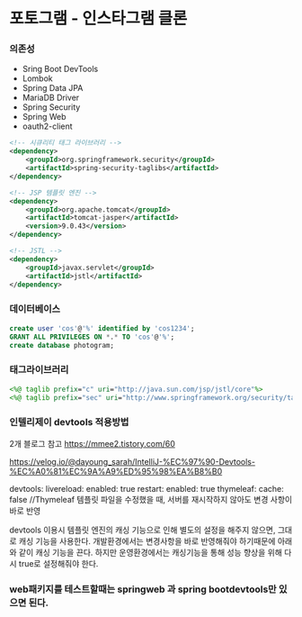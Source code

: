 # 포토그램 - 인스타그램 클론

### 의존성

- Sring Boot DevTools
- Lombok
- Spring Data JPA
- MariaDB Driver
- Spring Security
- Spring Web
- oauth2-client

```xml
<!-- 시큐리티 태그 라이브러리 -->
<dependency>
	<groupId>org.springframework.security</groupId>
	<artifactId>spring-security-taglibs</artifactId>
</dependency>

<!-- JSP 템플릿 엔진 -->
<dependency>
	<groupId>org.apache.tomcat</groupId>
	<artifactId>tomcat-jasper</artifactId>
	<version>9.0.43</version>
</dependency>

<!-- JSTL -->
<dependency>
	<groupId>javax.servlet</groupId>
	<artifactId>jstl</artifactId>
</dependency>
```

### 데이터베이스

```sql
create user 'cos'@'%' identified by 'cos1234';
GRANT ALL PRIVILEGES ON *.* TO 'cos'@'%';
create database photogram;
```

### 태그라이브러리

```jsp
<%@ taglib prefix="c" uri="http://java.sun.com/jsp/jstl/core"%>
<%@ taglib prefix="sec" uri="http://www.springframework.org/security/tags"%>
```

### 인텔리제이 devtools 적용방법

2개 블로그 참고 
https://mmee2.tistory.com/60

https://velog.io/@dayoung_sarah/IntelliJ-%EC%97%90-Devtools-%EC%A0%81%EC%9A%A9%ED%95%98%EA%B8%B0

devtools:
    livereload:
        enabled: true
    restart:
        enabled: true
thymeleaf:
    cache: false  //Thymeleaf 템플릿 파일을 수정했을 때, 서버를 재시작하지 않아도 변경 사항이 바로 반영

devtools 이용시 템플릿 엔진의 캐싱 기능으로 인해 별도의 설정을 해주지 않으면, 그대로 캐싱 기능을 사용한다. 
개발환경에서는 변경사항을 바로 반영해줘야 하기때문에 아래와 같이 캐싱 기능을 끈다.
하지만 운영환경에서는 캐싱기능을 통해 성능 향상을 위해 다시 true로 설정해줘야 한다.


### web패키지를 테스트할때는 springweb 과  spring bootdevtools만 있으면 된다.